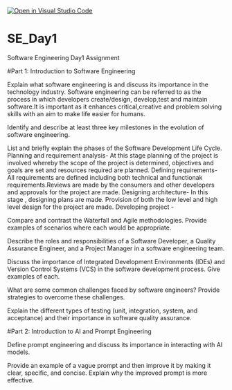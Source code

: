 [![Open in Visual Studio Code](https://classroom.github.com/assets/open-in-vscode-2e0aaae1b6195c2367325f4f02e2d04e9abb55f0b24a779b69b11b9e10269abc.svg)](https://classroom.github.com/online_ide?assignment_repo_id=18468334&assignment_repo_type=AssignmentRepo)
# SE_Day1
Software Engineering Day1 Assignment

#Part 1: Introduction to Software Engineering

Explain what software engineering is and discuss its importance in the technology industry.
Software engineering can be referred to as the process in which developers create/design, develop,test and maintain software.It is important as it enhances critical,creative and problem solving skills with an aim to make life easier for humans.

Identify and describe at least three key milestones in the evolution of software engineering.


List and briefly explain the phases of the Software Development Life Cycle.
Planning and requirement analysis- At this stage planning of the project is involved whereby the scope of the project is determined, objectives and goals are set and resources required are planned.
Defining requirements- All requirements are defined including both technical and functionak requirements.Reviews are made by the consumers and other developers and approvals for the project are made.
Designing architecture- In this stage , designing plans are made. Provision of both the low level and high level design for the project are made.
Developing project -


Compare and contrast the Waterfall and Agile methodologies. Provide examples of scenarios where each would be appropriate.


Describe the roles and responsibilities of a Software Developer, a Quality Assurance Engineer, and a Project Manager in a software engineering team.


Discuss the importance of Integrated Development Environments (IDEs) and Version Control Systems (VCS) in the software development process. Give examples of each.


What are some common challenges faced by software engineers? Provide strategies to overcome these challenges.


Explain the different types of testing (unit, integration, system, and acceptance) and their importance in software quality assurance.


#Part 2: Introduction to AI and Prompt Engineering


Define prompt engineering and discuss its importance in interacting with AI models.


Provide an example of a vague prompt and then improve it by making it clear, specific, and concise. Explain why the improved prompt is more effective.
